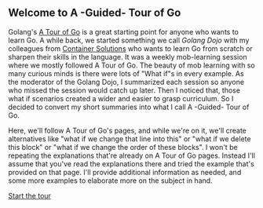 ## Welcome to A -Guided- Tour of Go

Golang's [A Tour of Go](https://go.dev/tour/welcome/1) is a great starting point for anyone who wants to learn Go. A while back, we started something we call *Golang Dojo* with my colleagues from [Container Solutions](https://github.com/ContainerSolutions) who wants to learn Go from scratch or sharpen their skills in the language. It was a weekly mob-learning session where we mostly followed A Tour of Go. The beauty of mob learning with so many curious minds is there were lots of "What if"s in every example. As the moderator of the Golang Dojo, I summarized each session so anyone who missed the session would catch up later. Then I noticed that, those what if scenarios created a wider and easier to grasp curriculum. So I decided to convert my short summaries into what I call A -Guided- Tour of Go. 

Here, we'll follow A Tour of Go's pages, and while we're on it, we'll create alternatives like "what if we change that line into this" or "what if we delete this block" or "what if we change the order of these blocks". I won't be repeating the explanations that're already on A Tour of Go pages. Instead I'll assume that you've read the explanations there and tried the example that's provided on that page. I'll provide additional information as needed, and some more examples to elaborate more on the subject in hand.

[Start the tour](basics/1-2.md)

